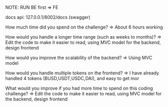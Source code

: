 NOTE: RUN BE first => FE

docs api: 127.0.0.1/8002/docs (swagger)


How much time did you spend on the challenge?
 => About 6 hours working

How would you handle a longer time range (such as weeks to months)?
=> Edit the code to make it easier to read, using MVC model for the backend, design frontend

How would you improve the scalability of the backend?
=> Using MVC model

How would you handle multiple tokens on the frontend?
=> I have already handled 4 tokens (BUSD,USDT,USDC,DAI), and easy to get mor

What would you improve if you had more time to spend on this coding challenge?
=> Edit the code to make it easier to read, using MVC model for the backend, design frontend
